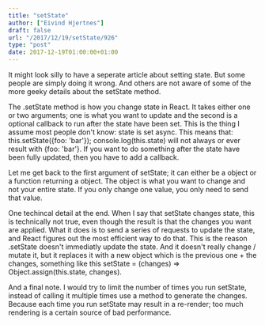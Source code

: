 ```yaml
---
title: "setState"
author: ["Eivind Hjertnes"]
draft: false
url: "/2017/12/19/setState/926"
type: "post"
date: 2017-12-19T01:00:00+01:00
---
```


It might look silly to have a seperate article about setting state. But
some people are simply doing it wrong. And others are not aware of some
of the more geeky details about the setState method.

The .setState method is how you change state in React. It takes either
one or two arguments; one is what you want to update and the second is a
optional callback to run after the state have been set. This is the
thing I assume most people don't know: state is set async. This means
that: this.setState({foo: 'bar'}); console.log(this.state) will not
always or ever result with {foo: 'bar'}. If you want to do something
after the state have been fully updated, then you have to add a
callback.

Let me get back to the first argument of setState; it can either be a
object or a function returning a object. The object is what you want to
change and not your entire state. If you only change one value, you only
need to send that value.

One techincal detail at the end. When I say that setState changes state,
this is technically not true, even though the result is that the changes
you want are applied. What it does is to send a series of requests to
update the state, and React figures out the most efficient way to do
that. This is the reason .setState doesn't immediatly update the state.
And it doesn't really change / mutate it, but it replaces it with a new
object which is the previous one + the changes, something like this
setState = (changes) => Object.assign(this.state, changes).

And a final note. I would try to limit the number of times you run
setState, instead of calling it multiple times use a method to generate
the changes. Because each time you run setState may result in a
re-render; too much rendering is a certain source of bad performance.
